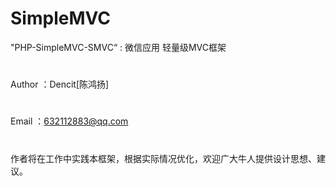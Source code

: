 # SimpleMVC
"PHP-SimpleMVC-SMVC“ : 微信应用 轻量级MVC框架

#
Author ：Dencit[陈鸿扬]
#
Email  ：632112883@qq.com
#
作者将在工作中实践本框架，根据实际情况优化，欢迎广大牛人提供设计思想、建议。
